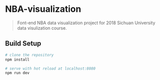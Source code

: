 # NBA-visualization

> Font-end NBA data visualization project for 2018 Sichuan University data visulization course. 



## Build Setup

``` bash
# clone the repository
npm install

# serve with hot reload at localhost:8080
npm run dev

```

